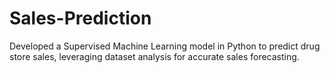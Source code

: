 # Sales-Prediction
Developed a Supervised Machine Learning model in Python to predict drug store sales, leveraging dataset analysis for accurate sales forecasting.
